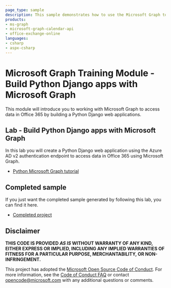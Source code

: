 ```yaml
---
page_type: sample
description: This sample demonstrates how to use the Microsoft Graph to access data in Office 365 from a Python Django app.
products:
- ms-graph
- microsoft-graph-calendar-api
- office-exchange-online
languages:
- csharp
- aspx-csharp
---
```

# Microsoft Graph Training Module - Build Python Django apps with Microsoft Graph

This module will introduce you to working with Microsoft Graph to access data in Office 365 by building a Python Django web applications.

## Lab - Build Python Django apps with Microsoft Graph

In this lab you will create a Python Django web application using the Azure AD v2 authentication endpoint to access data in Office 365 using Microsoft Graph.

- [Python Microsoft Graph tutorial](https://docs.microsoft.com/graph/tutorials/python)

## Completed sample

If you just want the completed sample generated by following this lab, you can find it here.

- [Completed project](demo)

## Disclaimer

**THIS CODE IS PROVIDED *AS IS* WITHOUT WARRANTY OF ANY KIND, EITHER EXPRESS OR IMPLIED, INCLUDING ANY IMPLIED WARRANTIES OF FITNESS FOR A PARTICULAR PURPOSE, MERCHANTABILITY, OR NON-INFRINGEMENT.**

This project has adopted the [Microsoft Open Source Code of Conduct](https://opensource.microsoft.com/codeofconduct/). For more information, see the [Code of Conduct FAQ](https://opensource.microsoft.com/codeofconduct/faq/) or contact [opencode@microsoft.com](mailto:opencode@microsoft.com) with any additional questions or comments.
